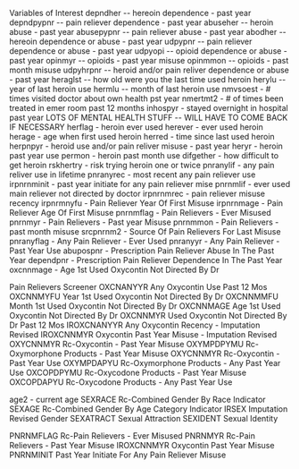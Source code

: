 Variables of Interest
depndher -- hereoin dependence - past year
depndpypnr -- pain reliever dependence - past year
abuseher -- heroin abuse - past year
abusepypnr -- pain reliever abuse - past year
abodher -- hereoin dependence or abuse - past year
udpypnr -- pain reliever dependence or abuse - past year
udpyopi -- opioid dependence or abuse - past year
opinmyr -- opioids - past year misuse
opinmmon -- opioids - past month misuse
udpyhrpnr -- heroid and/or pain reliver dependence or abuse - past year
heraglst -- how old were you the last time used heroin
herylu -- year of last heroin use
hermlu -- month of last heroin use
nmvsoest - # times visited doctor about own health pst year
nmertmt2 - # of times been treated in emer room past 12 months
inhospyr - stayed overnight in hospital past year
LOTS OF MENTAL HEALTH STUFF -- WILL HAVE TO COME BACK IF NECESSARY
herflag - heroin ever used
herever - ever used heroin
herage - age when first used heroin
herred - time since last used heroin
herpnpyr - heroid use and/or pain reliver misuse - past year
heryr - heroin past year use
permon - heroin past month use
difgether - how difficult to get heroin
rskhertry - risk trying heroin one or twice
pnranylif - any pain reliver use in lifetime
pnranyrec - most recent any pain reliever use
irpnrnminit - past year initiate for any pain reliever mise
pnrnmlif - ever used main reliever not directed by doctor
irpnrnmrec - pain reliever misuse recency
irpnrmnyfu - Pain Reliever Year Of First Misuse
irpnrnmage - Pain Reliever Age Of First Misuse
pnrnmflag - Pain Relievers - Ever Misused
pnrnmyr - Pain Relievers - Past year Misuse
pnrnmmon - Pain Relievers - past month misuse
srcpnrnm2 - Source Of Pain Relievers For Last Misuse
pnranyflag - Any Pain Reliever - Ever Used
pnranyyr - Any Pain Reliever - Past Year Use
abupospnr - Prescription Pain Reliever Abuse In The Past Year
dependpnr - Prescription Pain Reliever Dependence In The Past Year
oxcnnmage - Age 1st Used Oxycontin Not Directed By Dr

Pain Relievers Screener
OXCNANYYR Any Oxycontin Use Past 12 Mos
OXCNNMYFU Year 1st Used Oxycontin Not Directed By Dr
OXCNNMMFU Month 1st Used Oxycontin Not Directed By Dr
OXCNNMAGE Age 1st Used Oxycontin Not Directed By Dr
OXCNNMYR Used Oxycontin Not Directed By Dr Past 12 Mos
IROXCNANYYR Any Oxycontin Recency - Imputation Revised
IROXCNNMYR Oxycontin Past Year Misuse - Imputation Revised
OXYCNNMYR Rc-Oxycontin - Past Year Misuse
OXYMPDPYMU Rc-Oxymorphone Products - Past Year Misuse
OXYCNNMYR Rc-Oxycontin - Past Year Use
OXYMPDAPYU Rc-Oxymorphone Products - Any Past Year Use
OXCOPDPYMU Rc-Oxycodone Products - Past Year Misuse
OXCOPDAPYU Rc-Oxycodone Products - Any Past Year Use

age2 - current age
SEXRACE Rc-Combined Gender By Race Indicator
SEXAGE Rc-Combined Gender By Age Category Indicator
IRSEX Imputation Revised Gender
SEXATRACT Sexual Attraction
SEXIDENT Sexual Identity

PNRNMFLAG Rc-Pain Relievers - Ever Misused
PNRNMYR Rc-Pain Relievers - Past Year Misuse
IROXCNNMYR Oxycontin Past Year Misuse
PNRNMINIT Past Year Initiate For Any Pain Reliever Misuse